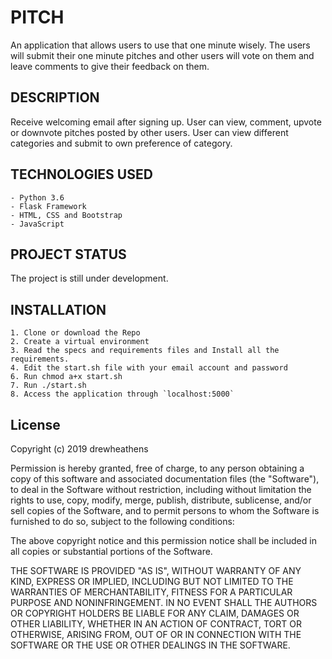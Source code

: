 # PITCH
 
 An application that allows users to use that one minute wisely. The users will submit their one minute pitches and other users will vote on them and leave comments to give their feedback on them.
 
 ## DESCRIPTION
 
 Receive welcoming email after signing up.
 User can view, comment, upvote or downvote pitches posted by other users.
 User can view different categories and submit to own preference of category. 
 
## TECHNOLOGIES USED

    - Python 3.6
    - Flask Framework
    - HTML, CSS and Bootstrap
    - JavaScript
    
## PROJECT STATUS

The project is still under development.
   
   
 ## INSTALLATION
 
    1. Clone or download the Repo
    2. Create a virtual environment
    3. Read the specs and requirements files and Install all the requirements.
    4. Edit the start.sh file with your email account and password 
    6. Run chmod a+x start.sh
    7. Run ./start.sh
    8. Access the application through `localhost:5000`


## License

Copyright (c) 2019 drewheathens

Permission is hereby granted, free of charge, to any person obtaining a copy
of this software and associated documentation files (the "Software"), to deal
in the Software without restriction, including without limitation the rights
to use, copy, modify, merge, publish, distribute, sublicense, and/or sell
copies of the Software, and to permit persons to whom the Software is
furnished to do so, subject to the following conditions:

The above copyright notice and this permission notice shall be included in all
copies or substantial portions of the Software.

THE SOFTWARE IS PROVIDED "AS IS", WITHOUT WARRANTY OF ANY KIND, EXPRESS OR
IMPLIED, INCLUDING BUT NOT LIMITED TO THE WARRANTIES OF MERCHANTABILITY,
FITNESS FOR A PARTICULAR PURPOSE AND NONINFRINGEMENT. IN NO EVENT SHALL THE
AUTHORS OR COPYRIGHT HOLDERS BE LIABLE FOR ANY CLAIM, DAMAGES OR OTHER
LIABILITY, WHETHER IN AN ACTION OF CONTRACT, TORT OR OTHERWISE, ARISING FROM,
OUT OF OR IN CONNECTION WITH THE SOFTWARE OR THE USE OR OTHER DEALINGS IN THE
SOFTWARE.
